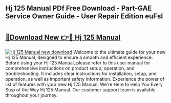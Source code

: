 ## Hj 125 Manual PDf Free Download - Part-GAE Service Owner Guide - User Repair Edition euFsI

# <h2><a href="http://bc8574.oget.top/?id=Hj+125+Manual">🔗Download New 👉🔴 Hj 125 Manual</a></h2>

[![Hj 125 Manual new download](https://i.imgur.com/5g1atiW.png)](http://bc8574.oget.top/?id=Hj+125+Manual)
Welcome to the ultimate guide for your new Hj 125 Manual, designed to ensure a smooth and efficient experience. Before using your Hj 125 Manual, please refer to this user manual for comprehensive instructions on product setup, operation, and troubleshooting. It includes clear instructions for installation, setup, and operation, as well as important safety information. Experience the power of list of features with your new Hj 125 Manual. We're Here to Help You Every Step of the Way Hj 125 Manual. Our customer support team is available throughout your journey.
